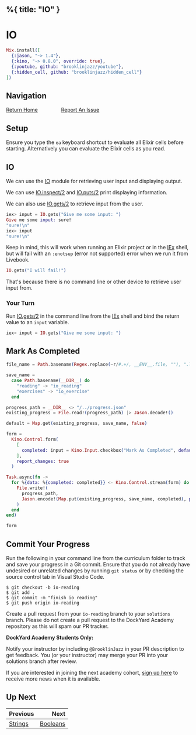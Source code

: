 %{
  title: "IO"
}
---
# IO

```elixir
Mix.install([
  {:jason, "~> 1.4"},
  {:kino, "~> 0.8.0", override: true},
  {:youtube, github: "brooklinjazz/youtube"},
  {:hidden_cell, github: "brooklinjazz/hidden_cell"}
])
```

## Navigation

[Return Home](../start.livemd)<span style="padding: 0 30px"></span>
[Report An Issue](https://github.com/DockYard-Academy/beta_curriculum/issues/new?assignees=&labels=&template=issue.md&title=)

## Setup

Ensure you type the `ea` keyboard shortcut to evaluate all Elixir cells before starting. Alternatively you can evaluate the Elixir cells as you read.

## IO

We can use the [IO](https://hexdocs.pm/elixir/IO.html) module for retrieving user input and displaying output.

We can use [IO.inspect/2](https://hexdocs.pm/elixir/IO.html#inspect/2) and [IO.puts/2](https://hexdocs.pm/elixir/IO.html#puts/2) print displaying information.

We can also use [IO.gets/2](https://hexdocs.pm/elixir/IO.html#gets/2) to retrieve input from the user.

<!-- livebook:{"force_markdown":true} -->

```elixir
iex> input = IO.gets("Give me some input: ")
Give me some input: sure!
"sure!\n"
iex> input
"sure!\n"
```

Keep in mind, this will work when running an Elixir project or in the [IEx](https://hexdocs.pm/iex/IEx.html) shell, but will fail with an `:enotsup` (error not supported) error when we run it from Livebook.

```elixir
IO.gets("I will fail!")
```

That's because there is no command line or other device to retrieve user input from.

<!-- livebook:{"break_markdown":true} -->

### Your Turn

Run [IO.gets/2](https://hexdocs.pm/elixir/IO.html#gets/2) in the command line from the [IEx](https://hexdocs.pm/iex/IEx.html) shell and bind the return value to an `input` variable.

<!-- livebook:{"force_markdown":true} -->

```elixir
iex> input = IO.gets("Give me some input: ")
```

## Mark As Completed

<!-- livebook:{"attrs":{"source":"file_name = Path.basename(Regex.replace(~r/#.+/, __ENV__.file, \"\"), \".livemd\")\n\nsave_name =\n  case Path.basename(__DIR__) do\n    \"reading\" -> \"io_reading\"\n    \"exercises\" -> \"io_exercise\"\n  end\n\nprogress_path = __DIR__ <> \"/../progress.json\"\nexisting_progress = File.read!(progress_path) |> Jason.decode!()\n\ndefault = Map.get(existing_progress, save_name, false)\n\nform =\n  Kino.Control.form(\n    [\n      completed: input = Kino.Input.checkbox(\"Mark As Completed\", default: default)\n    ],\n    report_changes: true\n  )\n\nTask.async(fn ->\n  for %{data: %{completed: completed}} <- Kino.Control.stream(form) do\n    File.write!(\n      progress_path,\n      Jason.encode!(Map.put(existing_progress, save_name, completed), pretty: true)\n    )\n  end\nend)\n\nform","title":"Track Your Progress"},"chunks":null,"kind":"Elixir.HiddenCell","livebook_object":"smart_cell"} -->

```elixir
file_name = Path.basename(Regex.replace(~r/#.+/, __ENV__.file, ""), ".livemd")

save_name =
  case Path.basename(__DIR__) do
    "reading" -> "io_reading"
    "exercises" -> "io_exercise"
  end

progress_path = __DIR__ <> "/../progress.json"
existing_progress = File.read!(progress_path) |> Jason.decode!()

default = Map.get(existing_progress, save_name, false)

form =
  Kino.Control.form(
    [
      completed: input = Kino.Input.checkbox("Mark As Completed", default: default)
    ],
    report_changes: true
  )

Task.async(fn ->
  for %{data: %{completed: completed}} <- Kino.Control.stream(form) do
    File.write!(
      progress_path,
      Jason.encode!(Map.put(existing_progress, save_name, completed), pretty: true)
    )
  end
end)

form
```

## Commit Your Progress

Run the following in your command line from the curriculum folder to track and save your progress in a Git commit.
Ensure that you do not already have undesired or unrelated changes by running `git status` or by checking the source control tab in Visual Studio Code.

```
$ git checkout -b io-reading
$ git add .
$ git commit -m "finish io reading"
$ git push origin io-reading
```

Create a pull request from your `io-reading` branch to your `solutions` branch.
Please do not create a pull request to the DockYard Academy repository as this will spam our PR tracker.

**DockYard Academy Students Only:**

Notify your instructor by including `@BrooklinJazz` in your PR description to get feedback.
You (or your instructor) may merge your PR into your solutions branch after review.

If you are interested in joining the next academy cohort, [sign up here](https://academy.dockyard.com/) to receive more news when it is available.

## Up Next

| Previous                             | Next                                   |
| ------------------------------------ | -------------------------------------: |
| [Strings](../reading/strings.livemd) | [Booleans](../reading/booleans.livemd) |


